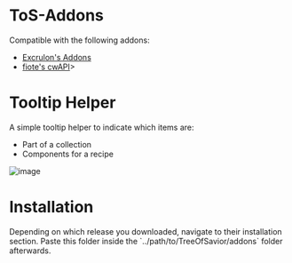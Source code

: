 # ToS-Addons
<p>Compatible with the following addons:
  
* <a href="https://github.com/Excrulon/Tree-of-Savior-Lua-Mods">Excrulon's Addons</a>
* <a href="https://github.com/fiote/treeofsavior-addons">fiote's cwAPI</a>>

</p>

# Tooltip Helper

A simple tooltip helper to indicate which items are:
* Part of a collection
* Components for a recipe

![image](https://cloud.githubusercontent.com/assets/19189593/15157524/9f211206-171e-11e6-88fb-f17a9962b06f.png)

<h1>Installation</h1>
<p>
Depending on which release you downloaded, navigate to their installation section. Paste this folder inside the `../path/to/TreeOfSavior/addons` folder afterwards.
</p>



